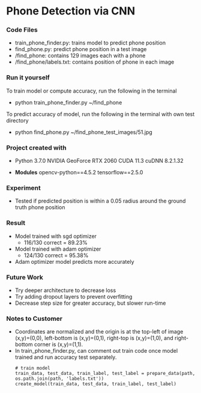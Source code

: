 # Phone Detection via CNN

### Code Files

* train_phone_finder.py: trains model to predict phone position
* find_phone.py: predict phone position in a test image
* /find_phone: contains 129 images each with a phone
* /find_phone/labels.txt: contains position of phone in each image

### Run it yourself

To train model or compute accuracy, run the following in the terminal
* python train_phone_finder.py ~/find_phone

To predict accuracy of model, run the following in the terminal with own test directory
* python find_phone.py ~/find_phone_test_images/51.jpg

### Project created with

* Python 3.7.0
  NVIDIA GeoForce RTX 2060
  CUDA 11.3
  cuDNN 8.2.1.32

* **Modules**
  opencv-python==4.5.2
  tensorflow==2.5.0

### Experiment

* Tested if predicted position is within a 0.05 radius around the ground truth phone position

### Result

* Model trained with sgd optimizer
    * 116/130 correct = 89.23%
* Model trained with adam optimizer
    * 124/130 correct = 95.38%
* Adam optimizer model predicts more accurately

### Future Work
* Try deeper architecture to decrease loss
* Try adding dropout layers to prevent overfitting
* Decrease step size for greater accuracy, but slower run-time

### Notes to Customer

* Coordinates are normalized and the origin is at the top-left of image (x,y)=(0,0), left-bottom is (x,y)=(0,1), right-top is (x,y)=(1,0), and right-bottom corner is (x,y)=(1,1).
* In train_phone_finder.py, can comment out train code once model trained and run accuracy test separately.
  ```
  # train model
  train_data, test_data, train_label, test_label = prepare_data(path, os.path.join(path, 'labels.txt'))
  create_model(train_data, test_data, train_label, test_label)
  ```